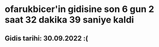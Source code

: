 # ofarukbicer'in gidisine son 6 gun 2 saat 32 dakika 39 saniye kaldi

## Gidis tarihi: 30.09.2022 :(